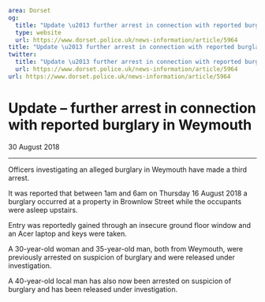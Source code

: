 ```yaml
area: Dorset
og:
  title: "Update \u2013 further arrest in connection with reported burglary in Weymouth"
  type: website
  url: https://www.dorset.police.uk/news-information/article/5964
title: "Update \u2013 further arrest in connection with reported burglary in Weymouth |"
twitter:
  title: "Update \u2013 further arrest in connection with reported burglary in Weymouth"
  url: https://www.dorset.police.uk/news-information/article/5964
url: https://www.dorset.police.uk/news-information/article/5964
```

# Update – further arrest in connection with reported burglary in Weymouth

30 August 2018

* * *

Officers investigating an alleged burglary in Weymouth have made a third arrest.

It was reported that between 1am and 6am on Thursday 16 August 2018 a burglary occurred at a property in Brownlow Street while the occupants were asleep upstairs.

Entry was reportedly gained through an insecure ground floor window and an Acer laptop and keys were taken.

A 30-year-old woman and 35-year-old man, both from Weymouth, were previously arrested on suspicion of burglary and were released under investigation.

A 40-year-old local man has also now been arrested on suspicion of burglary and has been released under investigation.
